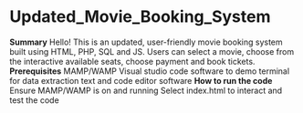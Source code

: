 # Updated_Movie_Booking_System
**Summary**
Hello! This is an updated, user-friendly movie booking system built using HTML, PHP, SQL and JS. Users can select a movie, choose from the interactive available seats, choose payment and book tickets.
**Prerequisites**
MAMP/WAMP
Visual studio code software to demo terminal for data extraction 
text and code editor software
**How to run the code**
Ensure MAMP/WAMP is on and running
Select index.html to interact and test the code
